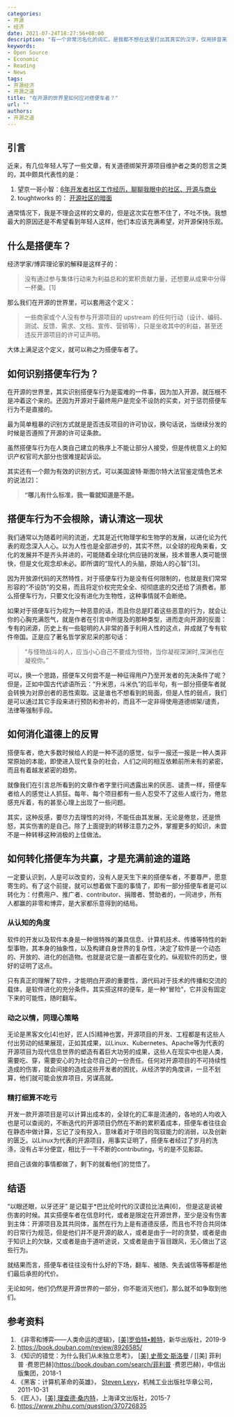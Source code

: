 ```yaml
---
categories:
- 开源
- 经济 
date: 2021-07-24T18:27:56+08:00
description: "有一个非常污名化的词汇，是我都不想在这里打出其真实的汉字，仅用拼音来替代：BaiPiao，在开源的世界里究竟存不存在这个行为？我们该如何界定？拥抱开源是否会被愤世嫉俗者误导，走向另外的一个极端了呢？这其中的陷阱是我们必须要将道理讲清楚的。"
keywords:
- Open Source
- Economic
- Reading
- News
tags:
- 开源经济
- 开源之道
title: "在开源的世界里如何应对搭便车者？"
url: ""
authors:
- 开源之道
---
```


## 引言

近来，有几位年轻人写了一些文章，有关道德绑架开源项目维护者之类的怨言之类的，其中颇具代表性的是：

1. 望京一哥小智：[6年开发者社区工作经历，聊聊我眼中的社区、开源与商业](https://mp.weixin.qq.com/s/OrpNKRkqWsvkkiPmFK5okg)
2. toughtworks 的： [开源社区的暗面](https://mp.weixin.qq.com/s/2kYb93_V3TMdgKFAV3HG4Q)

通常情况下，我是不理会这样的文章的，但是这次实在憋不住了，不吐不快。我想最大的原因还是不希望看到年轻人这样，他们本应该充满希望，对开源保持乐观。

## 什么是搭便车？

经济学家/博弈理论家的解释是这样子的：

> 没有通过参与集体行动来为利益总和的累积贡献力量，还想要从成果中分得一杯羹。[1]

那么我们在开源的世界里，可以套用这个定义：

> 一些商家或个人没有参与开源项目的 upstream 的任何行动（设计、编码、测试、反馈、需求、文档、宣传、营销等），只是坐收其中的利益，甚至还违反开源项目的许可证声明。

大体上满足这个定义，就可以称之为搭便车者了。

## 如何识别搭便车行为？

在开源的世界里，其实识别搭便车行为是蛮难的一件事，因为加入开源，就压根不是冲着这个来的。还因为开源对于最终用户是完全不设防的买卖，对于惩罚搭便车行为不是直接的。

最为简单粗暴的识别方式就是是否违反项目的许可协议，换句话说，当继续分发的时候是否遵照了开源的许可证条款。

虽然搭便车行为在人类自己建立的秩序上不能让部分人接受，但是传统意义上的知识产权官司大部分也很难提起诉讼。

其实还有一个颇为有效的识别方式，可以美国波特·斯图尔特大法官鉴定情色艺术的说法[2]：

> **“哪儿有什么标准，我一看就知道是不是。**

## 搭便车行为不会根除，请认清这一现状

我们通常以为随着时间的流逝，尤其是近代物理学和生物学的发展，以进化论为代表的观念深入人心。以为人性也是全部进步的，其实不然，以全球的视角来看，文化的发展并不是齐头并进的，可能随着全球化供应链的发展，技术普惠人类可能很快，但是文化观念却未必。即所谓的“现代人的头脑，原始人的心智”[3]。

因为开放源代码的天然特性，对于搭便车行为是没有任何限制的，也就是我们常常形容的“不设防”的交易，而且将定价权完完全全、彻彻底底的交还给了消费者。那么搭便车行为，只要文化没有进化为生物性，这种事情就不会断绝。

如果对于搭便车行为视为一种恶意的话，而且你总是盯着这些恶意的行为，就会让你的心胸充满怨气，就是作者在引言中所提及的那种类型，进而走向开源的反面：专有的闭源，历史上有一些聪明的人非常的善于利用人性的这点，并成就了专有软件帝国。正是应了著名哲学家尼采的那句话：

> “与怪物战斗的人，应当小心自己不要成为怪物，当你凝视深渊时,深渊也在凝视你。”

可以，换一个思路，搭便车又何尝不是一种征得用户乃至开发者的先决条件了呢？但是，正如中国古代谚语所云：“升米恩，斗米仇”的后半句，有一部分搭便车者就会转换为对原创者的恶性索取。这是谁也不想看到的局面，但是人性的弱点，我们是可以通过其它手段来进行预防和弥补的，而且不一定非得使用道德绑架/谴责，法律等强制手段。

## 如何消化道德上的反胃

搭便车者，绝大多数时候给人的是一种不适的感觉，似乎一报还一报是一种人类非常原始的本能，即使进入现代复杂的社会，人们之间的相互依赖前所未有的紧密，而且有着越发紧密的趋势。

就像我们在引言总所看到的文章作者字里行间透露出来的厌恶、谴责一样，搭便车者给人的感觉让人抓狂。每年、每个项目都有一些人忍受不了这些人或行为，倦怠感充斥着，有的甚至心理上出现了一些问题。

其实，这种反感，要尽力去理性的对待，不能任由其发展，无论是倦怠，还是愤怒，其实伤害的是自己。除了上面提到的转移注意力之外，掌握更多的知识，未尝不是一种转移这种消极的上佳做法。

## 如何转化搭便车为共赢，才是充满前途的道路

一定要认识到，人是可以改变的，没有人是天生下来的搭便车者，不要尊严，愿意寄生的。有了这个前提，就可以想着做下面的事情了，即有一部分搭便车者是可以转化为：付费用户、推广者、contributor、捐赠者、赞助者的，一同进步，所有人都赢的非零和博弈，是大家都乐意得到的结局。

### 从认知的角度

软件的开发以及软件本身是一种很特殊的兼具信息、计算机技术、传播等特性的新型事物，其本身的抽象性，以及构建自身世界的复杂性，决定了软件是一个动态的、开放的、进化的创造物。也就是说它是一直都在变化的。纵观软件的历史，很好的证明了这点。

只有真正的理解了软件，才能明白开源的重要性，源代码对于技术的传播和交流的载体，是软件进化的充分条件。其实搭这样的便车，是一种“冒险”，它并没有固定下来的可能性，随时翻车。

### 动之以情，同理心策略

无论是黑客文化[4]也好，匠人[5]精神也罢，开源项目的开发、工程都是有这些人付出劳动的结果展现，正如其成果，以Linux、Kubernetes、Apache等为代表的开源项目为现代信息世界的塑造有着巨大功劳的成果，这些人在现实中也是人类，需要吃、穿，需要安心的为社会尽自己的一份责任。任何对开源项目的不可持续性造成的伤害，就会间接的造成这些开发者的困扰，从经济学的角度讲，一旦不划算，他们就可能会放弃项目，另谋高就。

### 精打细算不吃亏

开发一款开源项目是可以计算出成本的，全球化的汇率是流通的，各地的人均收入也是可以查阅的，不断迭代的开源项目仍然在不断的累积着成本，搭便车者往往会在静态中做计算，忘记了没有投入，意味着对于项目的驾驭能力的消弱，以及创新的匮乏。以Linux为代表的开源项目，用事实证明了，搭便车者经过了岁月的洗涤，没有占半分便宜，相比于一干不断的contributing，亏的是不见影踪。

把自己该做的事情都做了，剩下的就看他们的觉悟了。

## 结语

“以眼还眼，以牙还牙” 是记载于*巴比伦时代的汉谟拉比法典[6]， 但是这是说被伤害的时候。其实搭便车者在信息时代，或者是限定在开源世界，至少是没有伤害到主体：开源项目及其共同体，虽然在行为上是有道德反感，而且也不符合共同体的日常行为规范，但是他们并不是开源的敌人，或者是由于一时的贪婪，或者是由于知识上的欠缺，又或者是由于道听途说，又或者是由于盲目跟风，无心做出了这些行为。

就结果而言，搭便车者往往没有什么好的下场，翻车、被随、失去诚信等等都是他们最后承担的代价。

无论如何，他们仍然是开源世界的一部分，你不能消灭他们，那么就不如争取到他们。

## 参考资料

1. 《非零和博弈——人类命运的逻辑》，[[美\]罗伯特•赖特](https://book.douban.com/search/罗伯特•赖特)，新华出版社，2019-9
2. https://book.douban.com/review/8926585/
3. 《知识的错觉：为什么我们从未独立思考》， [[美\] 史蒂文·斯洛曼](https://book.douban.com/search/史蒂文·斯洛曼) / [[美\] 菲利普 ·费恩巴赫](https://book.douban.com/search/菲利普 ·费恩巴赫)，中信出版集团，2018-1
4. 《黑客：计算机革命的英雄》， [Steven Levy](https://book.douban.com/author/646670/)，机械工业出版社华章公司，2011-10-31
5. 《匠人》，[[美\] 理查德·桑内特](https://book.douban.com/author/338765/)，上海译文出版社，2015-7
6. https://www.zhihu.com/question/370726835 
